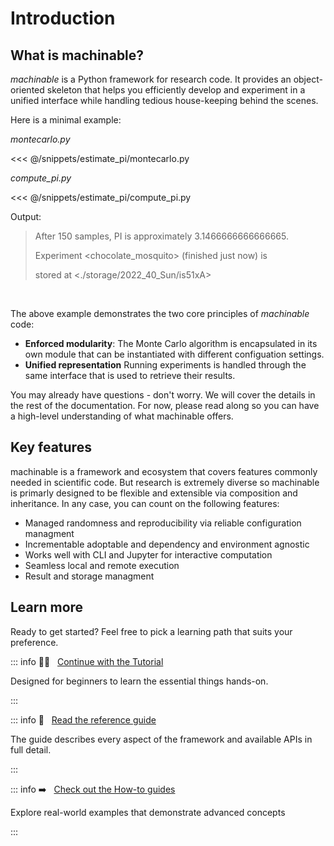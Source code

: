 # Introduction

## What is machinable?

*machinable* is a Python framework for research code. It provides an object-oriented skeleton that helps you efficiently develop and experiment in a unified interface while handling tedious house-keeping behind the scenes.

Here is a minimal example:

*montecarlo\.py*

<<< @/snippets/estimate_pi/montecarlo.py


*compute_pi\.py*

<<< @/snippets/estimate_pi/compute_pi.py

Output:

> After 150 samples, PI is approximately 3.1466666666666665.
> 
> Experiment \<chocolate_mosquito> (finished just now) is 
>
> stored at \<./storage/2022_40_Sun/is51xA>

<br />

The above example demonstrates the two core principles of *machinable* code:

- **Enforced modularity**: The Monte Carlo algorithm is encapsulated in its own module that can be instantiated with different configuation settings.
- **Unified representation** Running experiments is handled through the same interface that is used to retrieve their results.

You may already have questions - don't worry. We will cover the details in the rest of the documentation. For now, please read along so you can have a high-level understanding of what machinable offers.


## Key features

machinable is a framework and ecosystem that covers features commonly needed in scientific code. But research is extremely diverse so machinable is primarly designed to be flexible and extensible via composition and inheritance. In any case, you can count on the following features:

- Managed randomness and reproducibility via reliable configuration managment 
- Incrementable adoptable and dependency and environment agnostic
- Works well with CLI and Jupyter for interactive computation
- Seamless local and remote execution
- Result and storage managment


## Learn more

Ready to get started? Feel free to pick a learning path that suits your preference.

::: info  :student: &nbsp; [Continue with the Tutorial](./essentials/project-structure.md)

Designed for beginners to learn the essential things hands-on.

:::

::: info  :open_book: &nbsp; [Read the reference guide](../reference/overview.md)

The guide describes every aspect of the framework and available APIs in full detail.

:::

::: info  :arrow_right: &nbsp; [Check out the How-to guides](../examples/overview.md)

Explore real-world examples that demonstrate advanced concepts

:::
